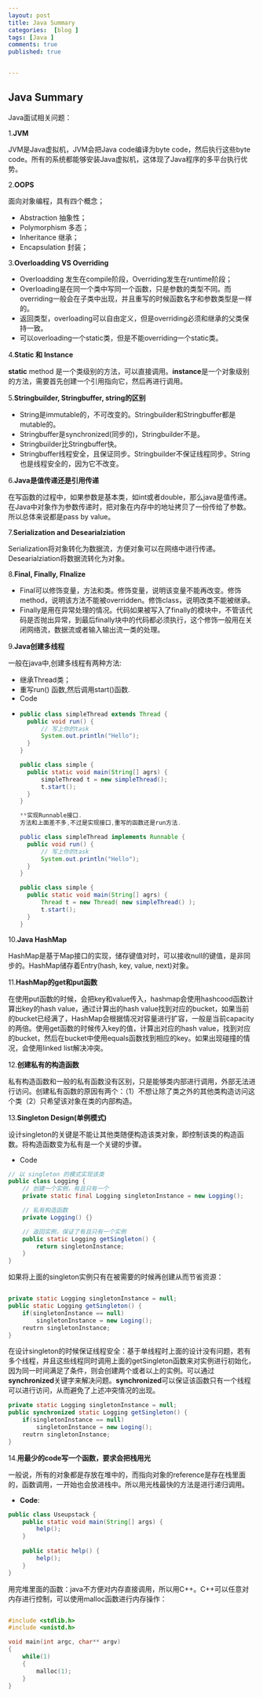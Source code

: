 ```yaml
---
layout: post
title: Java Summary
categories:  [blog ]
tags: [Java ]
comments: true
published: true


---
```

## Java Summary

Java面试相关问题：

1.**JVM**

JVM是Java虚拟机，JVM会把Java code编译为byte code，然后执行这些byte code。所有的系统都能够安装Java虚拟机，这体现了Java程序的多平台执行优势。

2.**OOPS**

面向对象编程，具有四个概念；

- Abstraction 抽象性；
- Polymorphism 多态；
- Inheritance 继承；
- Encapsulation 封装；

3.**Overloadding VS Overriding**

- Overloadding 发生在compile阶段，Overriding发生在runtime阶段；
- Overloading是在同一个类中写同一个函数，只是参数的类型不同。而overriding一般会在子类中出现，并且重写的时候函数名字和参数类型是一样的。
- 返回类型，overloading可以自由定义，但是overriding必须和继承的父类保持一致。
- 可以overloading一个static类，但是不能overriding一个static类。

4.**Static 和 Instance**

**static** method 是一个类级别的方法，可以直接调用。**instance**是一个对象级别的方法，需要首先创建一个引用指向它，然后再进行调用。

5.**Stringbuilder, Stringbuffer, string的区别**

- String是immutable的，不可改变的。Stringbuilder和Stringbuffer都是mutable的。
- Stringbuffer是synchronized(同步的)，Stringbuilder不是。
- Stringbuilder比Stringbuffer快。
- Stringbuffer线程安全，且保证同步。Stringbuilder不保证线程同步。String也是线程安全的，因为它不改变。

6.**Java是值传递还是引用传递**

在写函数的过程中，如果参数是基本类，如int或者double，那么java是值传递。在Java中对象作为参数传递时，把对象在内存中的地址拷贝了一份传给了参数。所以总体来说都是pass by value。

7.**Serialization and Desearialziation**

Serialization将对象转化为数据流，方便对象可以在网络中进行传递。Desearialziation将数据流转化为对象。

8.**Final, Finally, FInalize**

- Final可以修饰变量，方法和类。修饰变量，说明该变量不能再改变。修饰method，说明该方法不能被overridden。修饰class，说明改类不能被继承。
- Finally是用在异常处理的情况。代码如果被写入了finally的模块中，不管该代码是否抛出异常，到最后finally块中的代码都必须执行，这个修饰一般用在关闭网络流，数据流或者输入输出流一类的处理。

9.**Java创建多线程**

一般在java中,创建多线程有两种方法:

* 继承Thread类；
* 重写run() 函数,然后调用start()函数.
* Code

- ```java
  public class simpleThread extends Thread {
  	public void run() {
  		// 写上你的task
  		System.out.println("Hello");
  	}
  }

  public class simple {
  	public static void main(String[] agrs) {
  		simpleThread t = new simpleThread();
  		t.start();
  	}
  }

  **实现Runnable接口.
  方法和上面差不多,不过是实现接口,重写的函数还是run方法.

  public class simpleThread implements Runnable {
  	public void run() {
  		// 写上你的task
  		System.out.println("Hello");
  	}
  }

  public class simple {
  	public static void main(String[] agrs) {
  		Thread t = new Thread( new simpleThread() );
  		t.start();
  	}
  }
  ```


10.**Java HashMap**

HashMap是基于Map接口的实现，储存键值对时，可以接收null的键值，是非同步的。HashMap储存着Entry(hash, key, value, next)对象。

11.**HashMap的get和put函数**

在使用put函数的时候，会把key和value传入，hashmap会使用hashcood函数计算出key的hash value，通过计算出的hash value找到对应的bucket，如果当前的bucket已经满了，HashMap会根据情况对容量进行扩容，一般是当前capacity的两倍。使用get函数的时候传入key的值，计算出对应的hash value，找到对应的bucket，然后在bucket中使用equals函数找到相应的key。如果出现碰撞的情况，会使用linked list解决冲突。

12.**创建私有的构造函数**

私有构造函数和一般的私有函数没有区别，只是能够类内部进行调用，外部无法进行访问。创建私有函数的原因有两个：（1）不想让除了类之外的其他类构造访问这个类（2）只希望该对象在类的内部构造。

13.**Singleton Design(单例模式)**

设计singleton的关键是不能让其他类随便构造该类对象，即控制该类的构造函数。将构造函数变为私有是一个关键的步骤。

- Code



```java
// 以 singleton 的模式实现该类
public class Logging {
	// 创建一个实例，有且只有一个
	private static final Logging singletonInstance = new Logging();

	// 私有构造函数
	private Logging() {}

	// 返回实例，保证了有且只有一个实例
	public static Logging getSingleton() {
		return singletonInstance;
	}
}
```
如果将上面的singleton实例只有在被需要的时候再创建从而节省资源：

```java

private static Logging singletonInstance = null;
public static Logging getSingleton() {
	if(singletonInstance == null)
		singletonInstance = new Loging();
	reutrn singletonInstance;
}
```
在设计singleton的时候保证线程安全：基于单线程时上面的设计没有问题，若有多个线程，并且这些线程同时调用上面的getSingleton函数来对实例进行初始化，因为同一时间满足了条件，则会创建两个或者以上的实例。可以通过**synchronized**关键字来解决问题。**synchronized**可以保证该函数只有一个线程可以进行访问，从而避免了上述冲突情况的出现。

```java
private static Logging singletonInstance = null;
public synchronized static Logging getSingleton() {
	if(singletonInstance == null)
		singletonInstance = new Loging();
	reutrn singletonInstance;
}
```
14.**用最少的code写一个函数，要求会把栈用光**

一般说，所有的对象都是存放在堆中的，而指向对象的reference是存在栈里面的，函数调用，一开始也会放进栈中。所以用光栈最快的方法是进行递归调用。

- **Code**:

```java
public class Useupstack {
	public static void main(String[] args) {
		help();
	}
	
	public static help() {
		help();
	}
}
```
用完堆里面的函数：java不方便对内存直接调用，所以用C++。C++可以任意对内存进行控制，可以使用malloc函数进行内存操作：

```c++

#include <stdlib.h>
#include <unistd.h>

void main(int argc, char** argv)
{
    while(1)
    {
        malloc(1);
    }
}
```